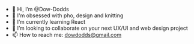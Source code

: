 - 👋 Hi, I’m @Dow-Dodds
- 🍲 I'm obsessed with pho, design and knitting 
- 🌱 I’m currently learning React
- 💞️ I’m looking to collaborate on your next UX/UI and web design project
- 📫 How to reach me: dowdodds@gmail.com


